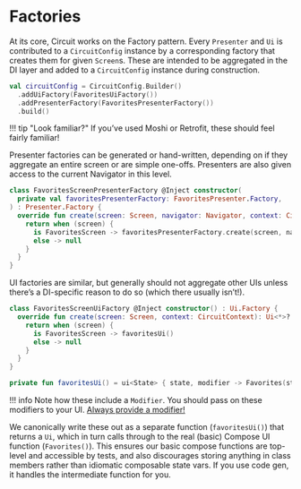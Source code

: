 Factories
=========

At its core, Circuit works on the Factory pattern. Every `Presenter` and `Ui` is contributed to a `CircuitConfig` instance by a corresponding factory that creates them for given `Screen`s. These are intended to be aggregated in the DI layer and added to a `CircuitConfig` instance during construction.

```kotlin
val circuitConfig = CircuitConfig.Builder()
  .addUiFactory(FavoritesUiFactory())
  .addPresenterFactory(FavoritesPresenterFactory())
  .build()
```

!!! tip "Look familiar?"
    If you’ve used Moshi or Retrofit, these should feel fairly familiar!

Presenter factories can be generated or hand-written, depending on if they aggregate an entire screen or are simple one-offs. Presenters are also given access to the current Navigator in this level.

```kotlin
class FavoritesScreenPresenterFactory @Inject constructor(
  private val favoritesPresenterFactory: FavoritesPresenter.Factory,
) : Presenter.Factory {
  override fun create(screen: Screen, navigator: Navigator, context: CircuitContext): Presenter<*>? {
    return when (screen) {
      is FavoritesScreen -> favoritesPresenterFactory.create(screen, navigator, context)
      else -> null
    }
  }
}
```

UI factories are similar, but generally should not aggregate other UIs unless there’s a DI-specific reason to do so (which there usually isn’t!).

```kotlin
class FavoritesScreenUiFactory @Inject constructor() : Ui.Factory {
  override fun create(screen: Screen, context: CircuitContext): Ui<*>? {
    return when (screen) {
      is FavoritesScreen -> favoritesUi()
      else -> null
    }
  }
}

private fun favoritesUi() = ui<State> { state, modifier -> Favorites(state, modifier) }
```

!!! info
    Note how these include a `Modifier`. You should pass on these modifiers to your UI. [Always provide a modifier!](https://chris.banes.me/posts/always-provide-a-modifier/)

We canonically write these out as a separate function (`favoritesUi()`) that returns a `Ui`, which in turn calls through to the real (basic) Compose UI function (`Favorites()`). This ensures our basic compose functions are top-level and accessible by tests, and also discourages storing anything in class members rather than idiomatic composable state vars. If you use code gen, it handles the intermediate function for you.
